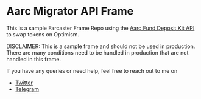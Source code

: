# Aarc Migrator API Frame

This is a sample Farcaster Frame Repo using the [Aarc Fund Deposit Kit API](https://docs.aarc.xyz/developer-docs/api/fund-deposit-kit/deposit-api) to swap tokens on Optimism.

DISCLAIMER: This is a sample frame and should not be used in production. There are many conditions need to be handled in production that are not handled in this frame.


If you have any queries or need help, feel free to reach out to me on
- [Twitter](https://twitter.com/megabyte0x)
- [Telegram](https://t.me/megabyte0x)